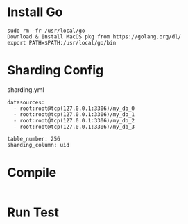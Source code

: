 # Install Go
```
sudo rm -fr /usr/local/go
Download & Install MacOS pkg from https://golang.org/dl/
export PATH=$PATH:/usr/local/go/bin
```

# Sharding Config
sharding.yml
```
datasources:
  - root:root@tcp(127.0.0.1:3306)/my_db_0
  - root:root@tcp(127.0.0.1:3306)/my_db_1
  - root:root@tcp(127.0.0.1:3306)/my_db_2
  - root:root@tcp(127.0.0.1:3306)/my_db_3

table_number: 256
sharding_column: uid
```

# Compile
```

```

# Run Test
```

```